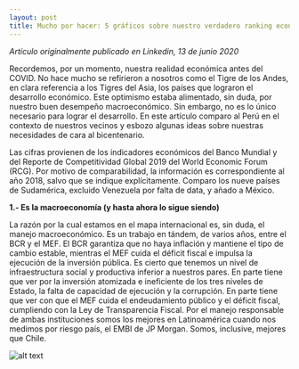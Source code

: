```yaml
---
layout: post
title: Mucho por hacer: 5 gráficos sobre nuestro verdadero ranking económico en Latinoamérica
---
```


*Artículo originalmente publicado en Linkedin, 13 de junio 2020*

Recordemos, por un momento, nuestra realidad económica antes del COVID. No hace mucho se refirieron a nosotros como el Tigre de los Andes, en clara referencia a los Tigres del Asia, los países que lograron el desarrollo económico. Este optimismo estaba alimentado, sin duda, por nuestro buen desempeño macroeconómico. Sin embargo, no es lo único necesario para lograr el desarrollo. En este artículo comparo al Perú en el contexto de nuestros vecinos y esbozo algunas ideas sobre nuestras necesidades de cara al bicentenario.

Las cifras provienen de los indicadores económicos del Banco Mundial y del Reporte de Competitividad Global 2019 del World Economic Forum (RCG). Por motivo de comparabilidad, la información es correspondiente al año 2018, salvo que se indique explícitamente. Comparo los nueve países de Sudamérica, excluido Venezuela por falta de data, y añado a México.

**1.- Es la macroeconomía (y hasta ahora lo sigue siendo)**

La razón por la cual estamos en el mapa internacional es, sin duda, el manejo macroeconómico. Es un trabajo en tándem, de varios años, entre el BCR y el MEF. El BCR garantiza que no haya inflación y mantiene el tipo de cambio estable, mientras el MEF cuida el déficit fiscal e impulsa la ejecución de la inversión pública. Es cierto que tenemos un nivel de infraestructura social y productiva inferior a nuestros pares. En parte tiene que ver por la inversión atomizada e ineficiente de los tres niveles de Estado, la falta de capacidad de ejecución y la corrupción. En parte tiene que ver con que el MEF cuida el endeudamiento público y el déficit fiscal, cumpliendo con la Ley de Transparencia Fiscal. Por el manejo responsable de ambas instituciones somos los mejores en Latinoamérica cuando nos medimos por riesgo país, el EMBI de JP Morgan. Somos, inclusive, mejores que Chile.

![alt text](https://media-exp1.licdn.com/dms/image/C4E12AQE_5ehowMZF_Q/article-inline_image-shrink_1000_1488/0/1592056794025?e=1642032000&v=beta&t=sisMmGZaWR9_PibUh7eRUaW3Z2X-xBn60JnY6jHTKBk)



